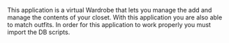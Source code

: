 This application is a virtual Wardrobe that lets you manage the add and manage the contents of your closet.
With this application you are also able to match outfits.
In order for this application to work properly you must import the DB scripts.
